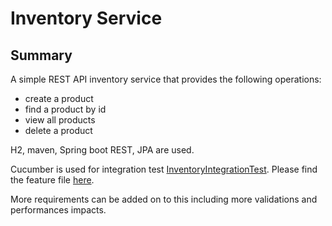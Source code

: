 # Inventory Service

## Summary

A simple REST API inventory service that provides the following operations:

* create a product
* find a product by id
* view all products
* delete a product

H2, maven, Spring boot REST, JPA are used.

Cucumber is used for integration test [InventoryIntegrationTest](mastery/src/test/java/com/contineo/inventory/InventoryIntegrationTest.java). Please find the feature file [here](src/test/java/resource/features.feature).

More requirements can be added on to this including more validations and performances impacts.
